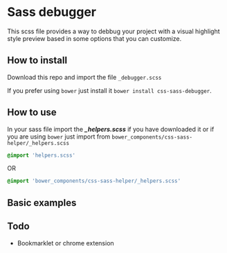 # Sass debugger

This scss file provides a way to debbug your project with a visual highlight style preview based in some options that you can customize.

## How to install
Download this repo and import the file `_debugger.scss`

If you prefer using `bower` just install it `bower install css-sass-debugger`.

## How to use
In your sass file import the ***_helpers.scss*** if you have downloaded it or if you are using `bower` just import from `bower_components/css-sass-helper/_helpers.scss`

```scss
@import 'helpers.scss'
```
OR
```scss
@import 'bower_components/css-sass-helper/_helpers.scss'
```
## Basic examples

## Todo
- Bookmarklet or chrome extension


